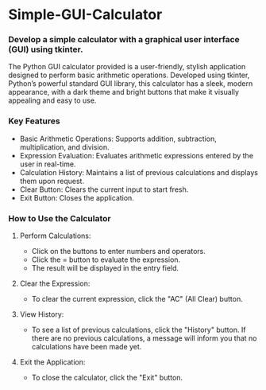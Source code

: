 # Simple-GUI-Calculator

### Develop a simple calculator with a graphical user interface (GUI) using tkinter.

  The Python GUI calculator provided is a user-friendly, stylish application designed to perform basic arithmetic operations. Developed using tkinter, Python’s powerful standard GUI library, this calculator has a sleek, modern appearance, with a dark theme and bright buttons that make it visually appealing and easy to use.

  ### Key Features
   * Basic Arithmetic Operations: Supports addition, subtraction, multiplication, and division.
   * Expression Evaluation: Evaluates arithmetic expressions entered by the user in real-time.
   * Calculation History: Maintains a list of previous calculations and displays them upon request.
   * Clear Button: Clears the current input to start fresh.
   * Exit Button: Closes the application.
    
  ### How to Use the Calculator
  
   1. Perform Calculations:
      * Click on the buttons to enter numbers and operators.
      * Click the = button to evaluate the expression.
      * The result will be displayed in the entry field.
      

  2. Clear the Expression:
      * To clear the current expression, click the "AC" (All Clear) button.
  
  3. View History:
       * To see a list of previous calculations, click the "History" button. If there are no previous calculations, a message will inform you that no calculations have been made yet.

  5. Exit the Application:
        * To close the calculator, click the "Exit" button.

    
